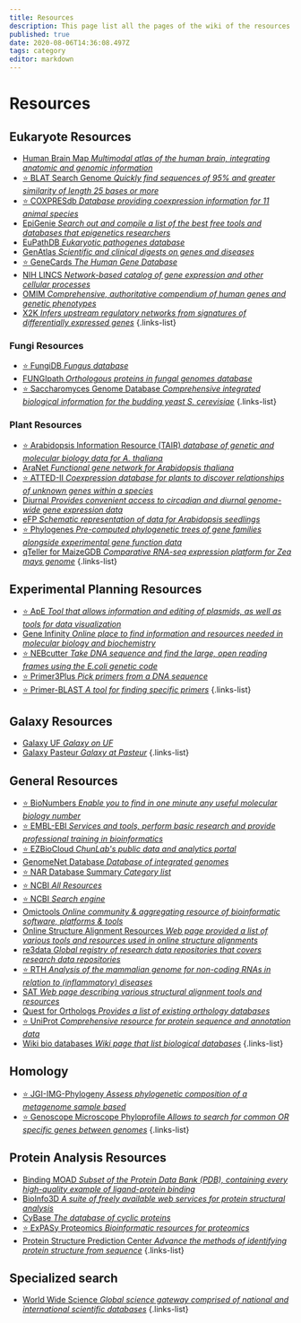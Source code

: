 ```yaml
---
title: Resources
description: This page list all the pages of the wiki of the resources
published: true
date: 2020-08-06T14:36:08.497Z
tags: category
editor: markdown
---
```


# Resources

## Eukaryote Resources

- [Human Brain Map *Multimodal atlas of the human brain, integrating anatomic and genomic information*](https://vdclab-wiki.herokuapp.com/en/resources/eukaryotes/Human-Brain-Map)
- [:star: BLAT Search Genome *Quickly find sequences of 95% and greater similarity of length 25 bases or more*](https://vdclab-wiki.herokuapp.com/en/resources/eukaryotes/BLAT-Search-Genome)
- [:star: COXPRESdb *Database providing coexpression information for 11 animal species*](https://vdclab-wiki.herokuapp.com/en/databases/microarray-rnaseq/COXPRESdb)
- [EpiGenie *Search out and compile a list of the best free tools and databases that epigenetics researchers*](https://vdclab-wiki.herokuapp.com/en/resources/eukaryotes/EpiGenie)
- [EuPathDB *Eukaryotic pathogenes database*](https://vdclab-wiki.herokuapp.com/databases/data-integration/EuPathDB)
- [GenAtlas *Scientific and clinical digests on genes and diseases*](https://vdclab-wiki.herokuapp.com/en/databases/phenotypes-fitness/GenAtlas)
- [:star: GeneCards *The Human Gene Database*](https://vdclab-wiki.herokuapp.com/en/databases/phenotypes-fitness/GeneCards)
- [NIH LINCS *Network-based catalog of gene expression and other cellular processes*](https://vdclab-wiki.herokuapp.com/en/resources/eukaryotes/NIH-LINCS)
- [OMIM *Comprehensive, authoritative compendium of human genes and genetic phenotypes*](https://vdclab-wiki.herokuapp.com/en/databases/phenotypes-fitness/OMIM)
- [X2K *Infers upstream regulatory networks from signatures of differentially expressed genes*](https://vdclab-wiki.herokuapp.com/en/resources/eukaryotes/X2K)
{.links-list}

### Fungi Resources

- [:star: FungiDB *Fungus database*](https://vdclab-wiki.herokuapp.com/databases/data-integration/FungiDB/)
- [FUNGIpath *Orthologous proteins in fungal genomes database*](https://vdclab-wiki.herokuapp.com/databases/data-integration/FUNGIpath)
- [:star: Saccharomyces Genome Database *Comprehensive integrated biological information for the budding yeast S. cerevisiae*](https://vdclab-wiki.herokuapp.com/en/databases/organism_specific/SGD)
{.links-list}

### Plant Resources

- [:star: Arabidopsis Information Resource (TAIR) *database of genetic and molecular biology data for A. thaliana*](https://vdclab-wiki.herokuapp.com/en/databases/organism_specific/TAIR)
- [AraNet *Functional gene network for Arabidopsis thaliana*](https://vdclab-wiki.herokuapp.com/en/tools/gene-networks/AraNet)
- [:star: ATTED-II *Coexpression database for plants to discover relationships of unknown genes within a species*](https://vdclab-wiki.herokuapp.com/en/databases/microarray-rnaseq/ATTED-II)
- [Diurnal *Provides convenient access to circadian and diurnal genome-wide gene expression data*](https://vdclab-wiki.herokuapp.com/resources/plant/Diurnal)
- [eFP *Schematic representation of data for Arabidopsis seedlings*](https://vdclab-wiki.herokuapp.com/en/databases/microarray-rnaseq/eFP)
- [:star: Phylogenes *Pre-computed phylogenetic trees of gene families alongside experimental gene function data*](https://vdclab-wiki.herokuapp.com/en/resources/plant/phylogenes)
- [qTeller for MaizeGDB *Comparative RNA-seq expression platform for Zea mays genome*](https://vdclab-wiki.herokuapp.com/en/databases/microarray-rnaseq/qTeller-for-MaizeGDB)
{.links-list}

## Experimental Planning Resources

- [:star: ApE *Tool that allows information and editing of plasmids, as well as tools for data visualization*](https://vdclab-wiki.herokuapp.com/en/resources/experimental-planning/ApE)
- [Gene Infinity *Online place to find information and resources needed in molecular biology and biochemistry*](https://vdclab-wiki.herokuapp.com/en/resources/experimental-planning/Gene-Infinity)
- [:star: NEBcutter *Take DNA sequence and find the large, open reading frames using the E.coli genetic code*](https://vdclab-wiki.herokuapp.com/en/resources/experimental-planning/NEBcutter)
- [:star: Primer3Plus *Pick primers from a DNA sequence*](https://vdclab-wiki.herokuapp.com/en/resources/experimental-planning/Primer3Plus)
- [:star: Primer-BLAST *A tool for finding specific primers*](https://vdclab-wiki.herokuapp.com/en/resources/experimental-planning/Primer-BLAST)
{.links-list}

## Galaxy Resources

- [Galaxy UF *Galaxy on UF*](https://vdclab-wiki.herokuapp.com/resources/galaxy/Galaxy-UF)
- [Galaxy Pasteur *Galaxy at Pasteur*](https://vdclab-wiki.herokuapp.com/en/resources/galaxy/Galaxy-Pasteur)
{.links-list}

## General Resources

- [:star: BioNumbers *Enable you to find in one minute any useful molecular biology number*](https://vdclab-wiki.herokuapp.com/en/resources/general_resources/BioNumbers)
- [:star: EMBL-EBI *Services and tools, perform basic research and provide professional training in bioinformatics*](https://vdclab-wiki.herokuapp.com/en/resources/general_resources/EMBL-EBI)
- [:star: EZBioCloud *ChunLab's public data and analytics portal*](https://vdclab-wiki.herokuapp.com/resources/general_resources/EZBioCloud/)
- [GenomeNet Database *Database of integrated genomes*](https://vdclab-wiki.herokuapp.com/databases/data-integration/genomenet/)
- [:star: NAR Database Summary *Category list*](https://vdclab-wiki.herokuapp.com/resources/general_resources/NAR-cat-list/)
- [:star: NCBI *All Resources*](https://vdclab-wiki.herokuapp.com/en/resources/general_resources/NCBI-All-Resources)
- [:star: NCBI *Search engine*](https://vdclab-wiki.herokuapp.com/en/resources/general_resources/NCBI-Search)
- [Omictools *Online community & aggregating resource of bioinformatic software, platforms & tools*](https://vdclab-wiki.herokuapp.com/resources/general_resources/omictools/)
- [Online Structure Alignment Resources *Web page provided a list of various tools and resources used in online structure alignments*](https://vdclab-wiki.herokuapp.com/en/resources/general_resources/Online-Structure-Alignment-Resources)
- [re3data *Global registry of research data repositories that covers research data repositories*](https://vdclab-wiki.herokuapp.com/en/resources/general_resources/re3data)
- [:star: RTH *Analysis of the mammalian genome for non-coding RNAs in relation to (inflammatory) diseases*](https://vdclab-wiki.herokuapp.com/en/resources/general_resources/RTH)
- [SAT *Web page describing various structural alignment tools and resources*](https://vdclab-wiki.herokuapp.com/en/resources/general_resources/SAT)
- [Quest for Orthologs *Provides a list of existing orthology databases*](https://vdclab-wiki.herokuapp.com/en/resources/general_resources/Quest-for-Orthologs)
- [:star: UniProt *Comprehensive resource for protein sequence and annotation data*](https://vdclab-wiki.herokuapp.com/en/databases/general_databases/UniProt)
- [Wiki bio databases *Wiki page that list biological databases*](https://vdclab-wiki.herokuapp.com/resources/general_resources/Wiki-bio-dbs/)
{.links-list}

## Homology

- [:star: JGI-IMG-Phylogeny *Assess phylogenetic composition of a metagenome sample based*](https://vdclab-wiki.herokuapp.com/en/resources/homology/JGI-IMG-Phylogeny)
- [:star: Genoscope Microscope Phyloprofile *Allows to search for common OR specific genes between genomes*](https://vdclab-wiki.herokuapp.com/en/resources/homology/Genoscope-Microscope-Phyloprofile)
{.links-list}

## Protein Analysis Resources

- [Binding MOAD *Subset of the Protein Data Bank (PDB), containing every high-quality example of ligand-protein binding*](https://vdclab-wiki.herokuapp.com/en/resources/protein-analysis/Binding-MOAD)
- [BioInfo3D *A suite of freely available web services for protein structural analysis*](https://vdclab-wiki.herokuapp.com/en/resources/protein-analysis/BioInfo3D)
- [CyBase *The database of cyclic proteins*](https://vdclab-wiki.herokuapp.com/en/resources/protein-analysis/CyBase)
- [:star: ExPASy Proteomics *Bioinformatic resources for proteomics*](https://vdclab-wiki.herokuapp.com/en/resources/protein-analysis/ExPASy-Proteomics)
- [Protein Structure Prediction Center *Advance the methods of identifying protein structure from sequence*](https://vdclab-wiki.herokuapp.com/en/structure/modeling-protein-structures/Prediction-Center)
{.links-list}

## Specialized search

- [World Wide Science *Global science gateway comprised of national and international scientific databases*](https://vdclab-wiki.herokuapp.com/en/resources/specialized-search/worldwidescience)
{.links-list}